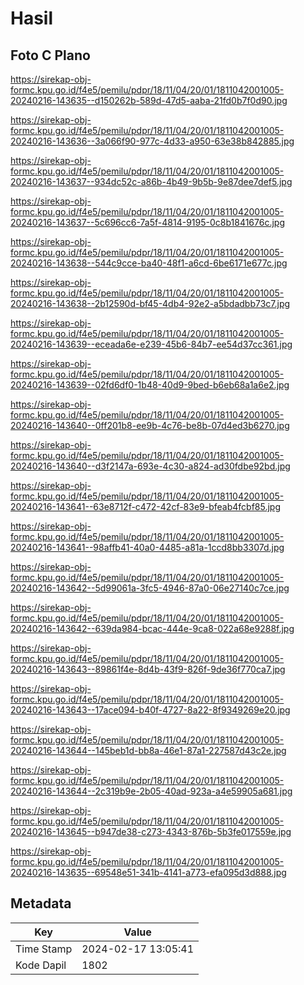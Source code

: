 # Hasil

## Foto C Plano

https://sirekap-obj-formc.kpu.go.id/f4e5/pemilu/pdpr/18/11/04/20/01/1811042001005-20240216-143635--d150262b-589d-47d5-aaba-21fd0b7f0d90.jpg

https://sirekap-obj-formc.kpu.go.id/f4e5/pemilu/pdpr/18/11/04/20/01/1811042001005-20240216-143636--3a066f90-977c-4d33-a950-63e38b842885.jpg

https://sirekap-obj-formc.kpu.go.id/f4e5/pemilu/pdpr/18/11/04/20/01/1811042001005-20240216-143637--934dc52c-a86b-4b49-9b5b-9e87dee7def5.jpg

https://sirekap-obj-formc.kpu.go.id/f4e5/pemilu/pdpr/18/11/04/20/01/1811042001005-20240216-143637--5c696cc6-7a5f-4814-9195-0c8b1841676c.jpg

https://sirekap-obj-formc.kpu.go.id/f4e5/pemilu/pdpr/18/11/04/20/01/1811042001005-20240216-143638--544c9cce-ba40-48f1-a6cd-6be6171e677c.jpg

https://sirekap-obj-formc.kpu.go.id/f4e5/pemilu/pdpr/18/11/04/20/01/1811042001005-20240216-143638--2b12590d-bf45-4db4-92e2-a5bdadbb73c7.jpg

https://sirekap-obj-formc.kpu.go.id/f4e5/pemilu/pdpr/18/11/04/20/01/1811042001005-20240216-143639--eceada6e-e239-45b6-84b7-ee54d37cc361.jpg

https://sirekap-obj-formc.kpu.go.id/f4e5/pemilu/pdpr/18/11/04/20/01/1811042001005-20240216-143639--02fd6df0-1b48-40d9-9bed-b6eb68a1a6e2.jpg

https://sirekap-obj-formc.kpu.go.id/f4e5/pemilu/pdpr/18/11/04/20/01/1811042001005-20240216-143640--0ff201b8-ee9b-4c76-be8b-07d4ed3b6270.jpg

https://sirekap-obj-formc.kpu.go.id/f4e5/pemilu/pdpr/18/11/04/20/01/1811042001005-20240216-143640--d3f2147a-693e-4c30-a824-ad30fdbe92bd.jpg

https://sirekap-obj-formc.kpu.go.id/f4e5/pemilu/pdpr/18/11/04/20/01/1811042001005-20240216-143641--63e8712f-c472-42cf-83e9-bfeab4fcbf85.jpg

https://sirekap-obj-formc.kpu.go.id/f4e5/pemilu/pdpr/18/11/04/20/01/1811042001005-20240216-143641--98affb41-40a0-4485-a81a-1ccd8bb3307d.jpg

https://sirekap-obj-formc.kpu.go.id/f4e5/pemilu/pdpr/18/11/04/20/01/1811042001005-20240216-143642--5d99061a-3fc5-4946-87a0-06e27140c7ce.jpg

https://sirekap-obj-formc.kpu.go.id/f4e5/pemilu/pdpr/18/11/04/20/01/1811042001005-20240216-143642--639da984-bcac-444e-9ca8-022a68e9288f.jpg

https://sirekap-obj-formc.kpu.go.id/f4e5/pemilu/pdpr/18/11/04/20/01/1811042001005-20240216-143643--89861f4e-8d4b-43f9-826f-9de36f770ca7.jpg

https://sirekap-obj-formc.kpu.go.id/f4e5/pemilu/pdpr/18/11/04/20/01/1811042001005-20240216-143643--17ace094-b40f-4727-8a22-8f9349269e20.jpg

https://sirekap-obj-formc.kpu.go.id/f4e5/pemilu/pdpr/18/11/04/20/01/1811042001005-20240216-143644--145beb1d-bb8a-46e1-87a1-227587d43c2e.jpg

https://sirekap-obj-formc.kpu.go.id/f4e5/pemilu/pdpr/18/11/04/20/01/1811042001005-20240216-143644--2c319b9e-2b05-40ad-923a-a4e59905a681.jpg

https://sirekap-obj-formc.kpu.go.id/f4e5/pemilu/pdpr/18/11/04/20/01/1811042001005-20240216-143645--b947de38-c273-4343-876b-5b3fe017559e.jpg

https://sirekap-obj-formc.kpu.go.id/f4e5/pemilu/pdpr/18/11/04/20/01/1811042001005-20240216-143635--69548e51-341b-4141-a773-efa095d3d888.jpg


## Metadata

| Key        | Value               |
| ---------- | ------------------- |
| Time Stamp | 2024-02-17 13:05:41 |
| Kode Dapil | 1802                |




